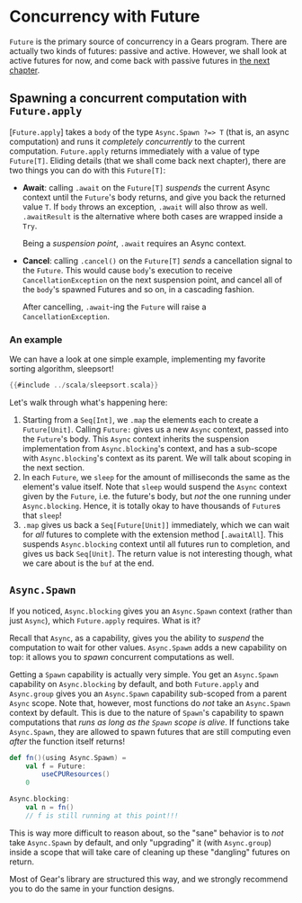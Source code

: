 # Concurrency with Future

`Future` is the primary source of concurrency in a Gears program.
There are actually two kinds of futures: passive and active. However,
we shall look at active futures for now, and come back with passive futures
in [the next chapter](../unstructured/sources.md).

## Spawning a concurrent computation with `Future.apply`

[`Future.apply`] takes a `body` of the type `Async.Spawn ?=> T` (that is, an async computation)
and runs it *completely concurrently* to the current computation.
`Future.apply` returns immediately with a value of type `Future[T]`.
Eliding details (that we shall come back next chapter), there are two things you can do with this `Future[T]`:
- **Await**: calling `.await` on the `Future[T]` _suspends_ the current Async context until the `Future`'s body
  returns, and give you back the returned value `T`.
  If `body` throws an exception, `.await` will also throw as well. `.awaitResult` is the alternative where both
  cases are wrapped inside a `Try`.

  Being a _suspension point_, `.await` requires an Async context.
- **Cancel**: calling `.cancel()` on the `Future[T]` *sends* a cancellation signal to the `Future`.
  This would cause `body`'s execution to receive `CancellationException` on the next suspension point,
  and cancel all of the `body`'s spawned Futures and so on, in a cascading fashion.

  After cancelling, `.await`-ing the `Future` will raise a `CancellationException`.

### An example

We can have a look at one simple example, implementing my favorite sorting algorithm, sleepsort!

```scala 3
{{#include ../scala/sleepsort.scala}}
```

Let's walk through what's happening here:
1. Starting from a `Seq[Int]`, we `.map` the elements each to create a `Future[Unit]`. Calling `Future:`
   gives us a new `Async` context, passed into the `Future`'s body.
   This `Async` context inherits the suspension implementation from `Async.blocking`'s context, and has a
   sub-scope with `Async.blocking`'s context as its parent. We will talk about scoping in the next section.
2. In each `Future`, we `sleep` for the amount of milliseconds the same as the element's value itself.
   Note that `sleep` would suspend the `Async` context given by the `Future`, i.e. the future's body, but *not*
   the one running under `Async.blocking`.
   Hence, it is totally okay to have thousands of `Future`s that `sleep`!
3. `.map` gives us back a `Seq[Future[Unit]]` immediately, which we can wait for _all_ futures to complete
   with the extension method [`.awaitAll`].
   This suspends `Async.blocking` context until all futures run to completion, and gives us back `Seq[Unit]`.
   The return value is not interesting though, what we care about is the `buf` at the end.

## `Async.Spawn`

If you noticed, `Async.blocking` gives you an `Async.Spawn` context (rather than just `Async`), which `Future.apply`
requires. What is it?

Recall that `Async`, as a capability, gives you the ability to _suspend_ the computation to wait for other values.
`Async.Spawn` adds a new capability on top: it allows you to _spawn_ concurrent computations as well.

Getting a `Spawn` capability is actually very simple. You get an `Async.Spawn` capability on `Async.blocking` by default,
and both `Future.apply` and `Async.group` gives you an `Async.Spawn` capability sub-scoped from a parent `Async` scope.
Note that, however, most functions do _not_ take an `Async.Spawn` context by default.
This is due to the nature of `Spawn`'s capability to spawn computations that _runs as long as the `Spawn` scope is alive_.
If functions take `Async.Spawn`, they are allowed to spawn futures that are still computing even _after_ the function itself returns!
```scala
def fn()(using Async.Spawn) =
    val f = Future:
        useCPUResources()
    0

Async.blocking:
    val n = fn()
    // f is still running at this point!!!
```
This is way more difficult to reason about, so the "sane" behavior is to _not_ take `Async.Spawn` by default, and only
"upgrading" it (with `Async.group`) inside a scope that will take care of cleaning up these "dangling" futures on return.

Most of Gear's library are structured this way, and we strongly recommend you to do the same in your function designs.
